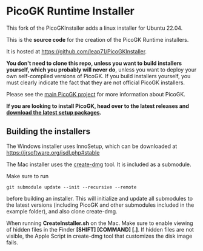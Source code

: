 # PicoGK Runtime Installer
This fork of the PicoGKInstaller adds a linux installer for Ubuntu 22.04.

This is the **source code** for the creation of the PicoGK Runtime installers. 

It is hosted at https://github.com/leap71/PicoGKInstaller.

**You don't need to clone this repo, unless you want to build installers yourself, which you probably will never do**, unless you want to deploy your own self-compiled versions of PicoGK. If you build installers yourself, you must clearly indicate the fact that they are not official PicoGK installers.

Please see the [main PicoGK project](https://github.com/leap71/PicoGK) for more information about PicoGK. 

**If you are looking to install PicoGK, head over to the latest releases and [download the latest setup packages](https://github.com/leap71/PicoGK/releases).**

## Building the installers

The Windows installer uses InnoSetup, which can be downloaded at https://jrsoftware.org/isdl.php#stable

The Mac installer uses the [create-dmg](https://github.com/create-dmg/create-dmg) tool. It is included as a submodule. 

Make sure to run

```
git submodule update --init --recursive --remote
```

before building an installer. This will initialize and update all submodules to the latest versions (including PicoGK and other submodules included in the example folder), and also clone create-dmg.

When running **CreateInstaller.sh** on the Mac. Make sure to enable viewing of hidden files in the Finder **[SHIFT] [COMMAND] [.]**. If hidden files are not visible, the Apple Script in create-dmg tool that customizes the disk image fails.
